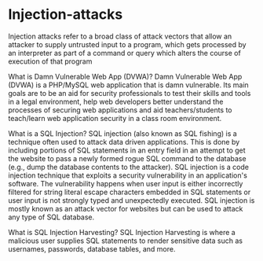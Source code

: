 # Injection-attacks

Injection attacks refer to a broad class of attack vectors that allow an attacker to supply untrusted input to a program, which gets processed by an interpreter as part of a command or query which alters the course of execution of that program

What is Damn Vulnerable Web App (DVWA)?
Damn Vulnerable Web App (DVWA) is a PHP/MySQL web application that is damn vulnerable.
Its main goals are to be an aid for security professionals to test their skills and tools in a legal environment, help web developers better understand the processes of securing web applications and aid teachers/students to teach/learn web application security in a class room environment.

What is a SQL Injection?
SQL injection (also known as SQL fishing) is a technique often used to attack data driven applications.
This is done by including portions of SQL statements in an entry field in an attempt to get the website to pass a newly formed rogue SQL command to the database (e.g., dump the database contents to the attacker). SQL injection is a code injection technique that exploits a security vulnerability in an application's software.
The vulnerability happens when user input is either incorrectly filtered for string literal escape characters embedded in SQL statements or user input is not strongly typed and unexpectedly executed. SQL injection is mostly known as an attack vector for websites but can be used to attack any type of SQL database.

What is SQL Injection Harvesting?
SQL Injection Harvesting is where a malicious user supplies SQL statements to render sensitive data such as usernames, passwords, database tables, and more.
